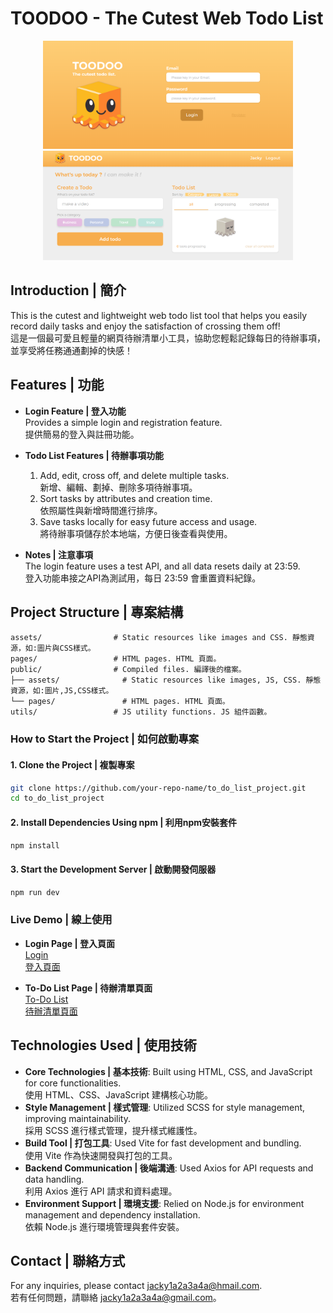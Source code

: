 # TOODOO - The Cutest Web Todo List
<p align="center">
  <img src="https://github.com/jacky1a2a3a4a/TOODOO/blob/main/assets/images/github_cover1.png?raw=true" alt="TOODOO cover1" width="400" />
  <img src="https://github.com/jacky1a2a3a4a/TOODOO/blob/main/assets/images/github_cover2.png?raw=true" alt="TOODOO cover2" width="400" />
</p>

## Introduction | 簡介

This is the cutest and lightweight web todo list tool that helps you easily record daily tasks and enjoy the satisfaction of crossing them off!  
這是一個最可愛且輕量的網頁待辦清單小工具，協助您輕鬆記錄每日的待辦事項，並享受將任務通通劃掉的快感！

## Features | 功能

- **Login Feature | 登入功能**  
  Provides a simple login and registration feature.  
  提供簡易的登入與註冊功能。

- **Todo List Features | 待辦事項功能**
  1. Add, edit, cross off, and delete multiple tasks.  
     新增、編輯、劃掉、刪除多項待辦事項。
  2. Sort tasks by attributes and creation time.  
     依照屬性與新增時間進行排序。
  3. Save tasks locally for easy future access and usage.  
     將待辦事項儲存於本地端，方便日後查看與使用。

- **Notes | 注意事項**  
  The login feature uses a test API, and all data resets daily at 23:59.  
  登入功能串接之API為測試用，每日 23:59 會重置資料紀錄。

## Project Structure | 專案結構

```plaintext
assets/                # Static resources like images and CSS. 靜態資源，如:圖片與CSS樣式。
pages/                 # HTML pages. HTML 頁面。
public/                # Compiled files. 編譯後的檔案。
├── assets/              # Static resources like images, JS, CSS. 靜態資源，如:圖片,JS,CSS樣式。
└── pages/               # HTML pages. HTML 頁面。
utils/                 # JS utility functions. JS 組件函數。
```

### How to Start the Project | 如何啟動專案

#### 1. Clone the Project | 複製專案

```bash
git clone https://github.com/your-repo-name/to_do_list_project.git
cd to_do_list_project
```

#### 2. Install Dependencies Using npm | 利用npm安裝套件

```bash
npm install
```

#### 3. Start the Development Server | 啟動開發伺服器

```bash
npm run dev
```

### Live Demo | 線上使用

- **Login Page | 登入頁面**  
  [Login](https://jacky1a2a3a4a.github.io/TOODOO/pages/Login/login.html)  
  [登入頁面](https://jacky1a2a3a4a.github.io/TOODOO/pages/Login/login.html)

- **To-Do List Page | 待辦清單頁面**  
  [To-Do List](https://jacky1a2a3a4a.github.io/TOODOO/pages/ToDoList/to_do_list.html)  
  [待辦清單頁面](https://jacky1a2a3a4a.github.io/TOODOO/pages/ToDoList/to_do_list.html)



## Technologies Used | 使用技術

- **Core Technologies | 基本技術**: Built using HTML, CSS, and JavaScript for core functionalities.  
  使用 HTML、CSS、JavaScript 建構核心功能。
- **Style Management | 樣式管理**: Utilized SCSS for style management, improving maintainability.  
  採用 SCSS 進行樣式管理，提升樣式維護性。
- **Build Tool | 打包工具**: Used Vite for fast development and bundling.  
  使用 Vite 作為快速開發與打包的工具。
- **Backend Communication | 後端溝通**: Used Axios for API requests and data handling.  
  利用 Axios 進行 API 請求和資料處理。
- **Environment Support | 環境支援**: Relied on Node.js for environment management and dependency installation.  
  依賴 Node.js 進行環境管理與套件安裝。

## Contact | 聯絡方式

For any inquiries, please contact [jacky1a2a3a4a@hmail.com](mailto:jacky1a2a3a4a@example.com).  
若有任何問題，請聯絡 [jacky1a2a3a4a@gmail.com](mailto:jacky1a2a3a4a@example.com)。




